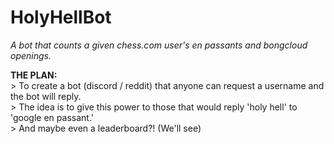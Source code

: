 # HolyHellBot
*A bot that counts a given chess.com user's en passants and bongcloud openings.*

**THE PLAN:**\
\> To create a bot (discord / reddit) that anyone can request a username and the bot will reply.\
\> The idea is to give this power to those that would reply 'holy hell' to 'google en passant.'\
\> And maybe even a leaderboard?! (We'll see) 
